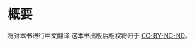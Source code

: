 # 概要

将对本书进行中文翻译
这本书出版后版权将归于 [CC-BY-NC-ND](https://creativecommons.org/licenses/by-nc-nd/4.0/legalcode)。

